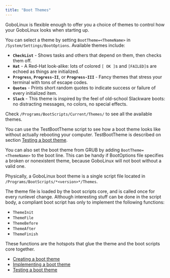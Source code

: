 ```yaml
---
title: "Boot Themes"
---
```


GoboLinux is flexible enough to offer you a choice of themes to control how your
GoboLinux looks when starting up.

You can select a theme by setting `BootTheme=<ThemeName>` in
`/System/Settings/BootOptions`. Available themes include:

-   **`CheckList`** - Shows tasks and others that depend on them, then checks
    them off.
-   **`Hat`** - A Red-Hat look-alike: lots of colored `[ OK ]`s and `[FAILED]`s
    are echoed as things are initialized.
-   **`Progress`**, **`Progress-II`**, or **`Progress-III`** - Fancy themes that
    stress your terminal with tons of escape codes.
-   **`Quotes`** - Prints short random quotes to indicate success or failure of
    every initialized item.
-   **`Slack`** - This theme is inspired by the feel of old-school Slackware
    boots: no distracting messages, no colors, no special effects.

Check `/Programs/BootScripts/Current/Themes/` to see all the available themes.

You can use the TestBootTheme script to see how a boot theme looks like without
actually rebooting your computer. TestBootTheme is described on section
[Testing a boot theme](/Documentation/Boot-Themes/Testing-a-boot-theme/).

You can also set the boot theme from GRUB by adding `BootTheme=<ThemeName>` to
the boot line. This can be handy if BootOptions file specifies a broken or
nonexistent theme, because GoboLinux will not boot without a valid one.

Physically, a GoboLinux boot theme is a single script file located in
`/Programs/BootScripts/*<version>*/Themes`.

The theme file is loaded by the boot scripts core, and is called once for every
runlevel change. Although interesting stuff can be done in the script body, a
compliant boot script has only to implement the following functions:

-   `ThemeInit`
-   `ThemeFile`
-   `ThemeBefore`
-   `ThemeAfter`
-   `ThemeFinish`

These functions are the hotspots that glue the theme and the boot scripts core
together.

-   [Creating a boot theme](/Documentation/Boot-Themes/Creating-a-boot-theme/)
-   [Implementing a boot theme](/Documentation/Boot-Themes/Implementing-a-boot-theme/)
-   [Testing a boot theme](/Documentation/Boot-Themes/Testing-a-boot-theme/)

